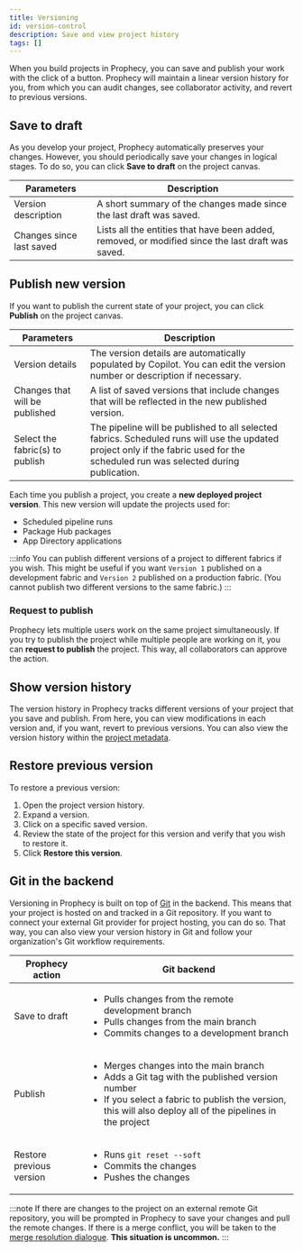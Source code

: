 ```yaml
---
title: Versioning
id: version-control
description: Save and view project history
tags: []
---
```


When you build projects in Prophecy, you can save and publish your work with the click of a button. Prophecy will maintain a linear version history for you, from which you can audit changes, see collaborator activity, and revert to previous versions.

<!-- insert image of simple version control menu in top-right corner -->

## Save to draft

As you develop your project, Prophecy automatically preserves your changes. However, you should periodically save your changes in logical stages. To do so, you can click **Save to draft** on the project canvas.

| Parameters               | Description                                                                                       |
| ------------------------ | ------------------------------------------------------------------------------------------------- |
| Version description      | A short summary of the changes made since the last draft was saved.                               |
| Changes since last saved | Lists all the entities that have been added, removed, or modified since the last draft was saved. |

## Publish new version

If you want to publish the current state of your project, you can click **Publish** on the project canvas.

| Parameters                      | Description                                                                                                                                                                        |
| ------------------------------- | ---------------------------------------------------------------------------------------------------------------------------------------------------------------------------------- |
| Version details                 | The version details are automatically populated by Copilot. You can edit the version number or description if necessary.                                                           |
| Changes that will be published  | A list of saved versions that include changes that will be reflected in the new published version.                                                                                 |
| Select the fabric(s) to publish | The pipeline will be published to all selected fabrics. Scheduled runs will use the updated project only if the fabric used for the scheduled run was selected during publication. |

Each time you publish a project, you create a **new deployed project version**. This new version will update the projects used for:

- Scheduled pipeline runs
- Package Hub packages
- App Directory applications

:::info
You can publish different versions of a project to different fabrics if you wish. This might be useful if you want `Version 1` published on a development fabric and `Version 2` published on a production fabric. (You cannot publish two different versions to the same fabric.)
:::

### Request to publish

Prophecy lets multiple users work on the same project simultaneously. If you try to publish the project while multiple people are working on it, you can **request to publish** the project. This way, all collaborators can approve the action.

## Show version history

The version history in Prophecy tracks different versions of your project that you save and publish. From here, you can view modifications in each version and, if you want, revert to previous versions. You can also view the version history within the [project metadata](getting-started/concepts/project#project-metadata).

## Restore previous version

To restore a previous version:

1. Open the project version history.
1. Expand a version.
1. Click on a specific saved version.
1. Review the state of the project for this version and verify that you wish to restore it.
1. Click **Restore this version**.

## Git in the backend

Versioning in Prophecy is built on top of [Git](docs/ci-cd/git/git.md) in the backend. This means that your project is hosted on and tracked in a Git repository. If you want to connect your external Git provider for project hosting, you can do so. That way, you can also view your version history in Git and follow your organization's Git workflow requirements.

| Prophecy action          | Git backend                                                                                                                                                                                                                                        |
| ------------------------ | -------------------------------------------------------------------------------------------------------------------------------------------------------------------------------------------------------------------------------------------------- |
| Save to draft            | <ul class="table-list"><li>Pulls changes from the remote development branch</li><li>Pulls changes from the main branch</li><li>Commits changes to a development branch</li></ul>                                                                   |
| Publish                  | <ul class="table-list"><li>Merges changes into the main branch</li><li>Adds a Git tag with the published version number</li><li>If you select a fabric to publish the version, this will also deploy all of the pipelines in the project</li></ul> |
| Restore previous version | <ul class="table-list"><li>Runs `git reset --soft`</li><li>Commits the changes</li><li>Pushes the changes</li></ul>                                                                                                                                |

:::note
If there are changes to the project on an external remote Git repository, you will be prompted in Prophecy to save your changes and pull the remote changes. If there is a merge conflict, you will be taken to the [merge resolution dialogue](docs/ci-cd/git/git-resolve.md). **This situation is uncommon.**
:::
